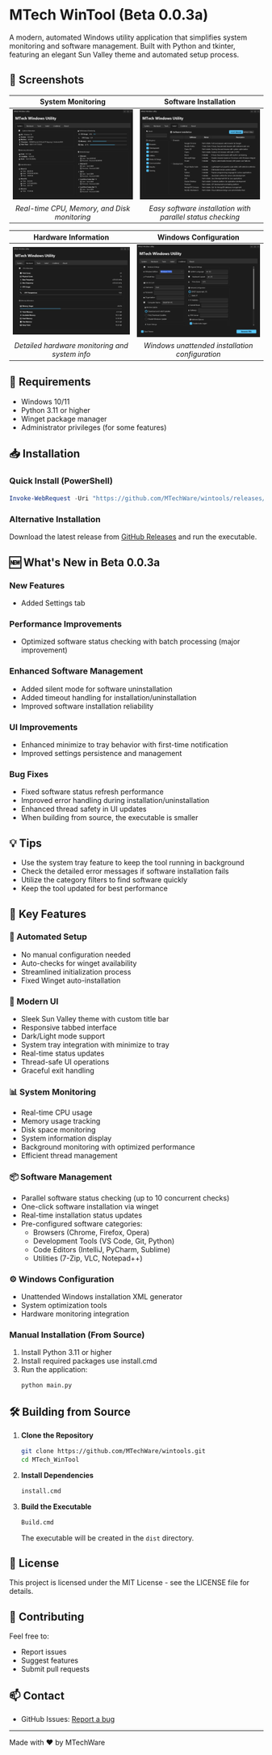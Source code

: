 # MTech WinTool (Beta 0.0.3a)

A modern, automated Windows utility application that simplifies system monitoring and software management. Built with Python and tkinter, featuring an elegant Sun Valley theme and automated setup process.

## 📸 Screenshots

<div align="center">

| System Monitoring | Software Installation |
|:---:|:---:|
| ![System](screenshots/wintool_System.png) | ![Install](screenshots/wintool_Install.png) |
| *Real-time CPU, Memory, and Disk monitoring* | *Easy software installation with parallel status checking* |

| Hardware Information | Windows Configuration |
|:---:|:---:|
| ![Hardware](screenshots/wintool_Hardware.png) | ![Config](screenshots/wintool_Unattend.png) |
| *Detailed hardware monitoring and system info* | *Windows unattended installation configuration* |

</div>

## 🔧 Requirements

- Windows 10/11
- Python 3.11 or higher
- Winget package manager
- Administrator privileges (for some features)

## 📥 Installation

### Quick Install (PowerShell)

```powershell
Invoke-WebRequest -Uri "https://github.com/MTechWare/wintools/releases/download/release/MTechWinTool.exe" -OutFile "MTechWinTool.exe"; Start-Process "MTechWinTool.exe"
```

### Alternative Installation

Download the latest release from [GitHub Releases](https://github.com/MTechWare/wintools/releases) and run the executable.

## 🆕 What's New in Beta 0.0.3a

### New Features
- Added Settings tab

### Performance Improvements
- Optimized software status checking with batch processing (major improvement)

### Enhanced Software Management
- Added silent mode for software uninstallation
- Added timeout handling for installation/uninstallation
- Improved software installation reliability

### UI Improvements
- Enhanced minimize to tray behavior with first-time notification
- Improved settings persistence and management

### Bug Fixes
- Fixed software status refresh performance
- Improved error handling during installation/uninstallation
- Enhanced thread safety in UI updates
- When building from source, the executable is smaller

## 💡 Tips

- Use the system tray feature to keep the tool running in background
- Check the detailed error messages if software installation fails
- Utilize the category filters to find software quickly
- Keep the tool updated for best performance

## 🌟 Key Features

### 🔄 Automated Setup
- No manual configuration needed
- Auto-checks for winget availability
- Streamlined initialization process
- Fixed Winget auto-installation

### 🎨 Modern UI
- Sleek Sun Valley theme with custom title bar
- Responsive tabbed interface
- Dark/Light mode support
- System tray integration with minimize to tray
- Real-time status updates
- Thread-safe UI operations
- Graceful exit handling

### 📊 System Monitoring
- Real-time CPU usage
- Memory usage tracking
- Disk space monitoring
- System information display
- Background monitoring with optimized performance
- Efficient thread management

### 📦 Software Management
- Parallel software status checking (up to 10 concurrent checks)
- One-click software installation via winget
- Real-time installation status updates
- Pre-configured software categories:
  - Browsers (Chrome, Firefox, Opera)
  - Development Tools (VS Code, Git, Python)
  - Code Editors (IntelliJ, PyCharm, Sublime)
  - Utilities (7-Zip, VLC, Notepad++)

### ⚙️ Windows Configuration
- Unattended Windows installation XML generator
- System optimization tools
- Hardware monitoring integration

### Manual Installation (From Source)

1. Install Python 3.11 or higher
2. Install required packages use install.cmd
3. Run the application:
   ```bash
   python main.py
   ```

## 🛠️ Building from Source

1. **Clone the Repository**
   ```bash
   git clone https://github.com/MTechWare/wintools.git
   cd MTech_WinTool
   ```

2. **Install Dependencies**
   ```bash
   install.cmd
   ```

3. **Build the Executable**
   ```bash
   Build.cmd
   ```
   The executable will be created in the `dist` directory.

## 📝 License

This project is licensed under the MIT License - see the LICENSE file for details.

## 🤝 Contributing

Feel free to:
- Report issues
- Suggest features
- Submit pull requests

## 📫 Contact

- GitHub Issues: [Report a bug](https://github.com/MTechWare/wintools/issues)

---

Made with ❤️ by MTechWare
